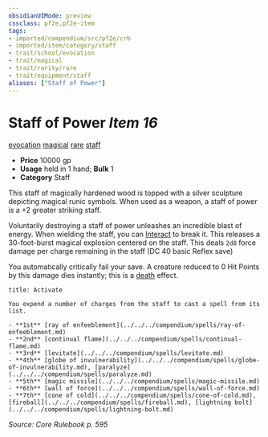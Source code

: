 ```yaml
---
obsidianUIMode: preview
cssclass: pf2e,pf2e-item
tags:
- imported/compendium/src/pf2e/crb
- imported/item/category/staff
- trait/school/evocation
- trait/magical
- trait/rarity/rare
- trait/equipment/staff
aliases: ["Staff of Power"]
---
```

# Staff of Power *Item 16*  
[evocation](evocation.md)  [magical](magical.md)  [rare](rare.md)  [staff](rules/traits/staff.md)  

- **Price** 10000 gp
- **Usage** held in 1 hand; **Bulk** 1
- **Category** Staff

This staff of magically hardened wood is topped with a silver sculpture depicting magical runic symbols. When used as a weapon, a staff of power is a +2 greater striking staff.

Voluntarily destroying a staff of power unleashes an incredible blast of energy. When wielding the staff, you can [Interact](interact.md) to break it. This releases a 30-foot-burst magical explosion centered on the staff. This deals `2d8` force damage per charge remaining in the staff (DC 40 basic Reflex save)

You automatically critically fail your save. A creature reduced to 0 Hit Points by this damage dies instantly; this is a [death](death.md) effect.

```ad-embed-ability
title: Activate

You expend a number of charges from the staff to cast a spell from its list.

- **1st** [ray of enfeeblement](../../../compendium/spells/ray-of-enfeeblement.md)
- **2nd** [continual flame](../../../compendium/spells/continual-flame.md)
- **3rd** [levitate](../../../compendium/spells/levitate.md)
- **4th** [globe of invulnerability](../../../compendium/spells/globe-of-invulnerability.md), [paralyze](../../../compendium/spells/paralyze.md)
- **5th** [magic missile](../../../compendium/spells/magic-missile.md)
- **6th** [wall of force](../../../compendium/spells/wall-of-force.md)
- **7th** [cone of cold](../../../compendium/spells/cone-of-cold.md), [fireball](../../../compendium/spells/fireball.md), [lightning bolt](../../../compendium/spells/lightning-bolt.md)
```

*Source: Core Rulebook p. 595*
